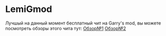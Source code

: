 # LemiGmod
Лучшый на данный момент бесплатный чит на Garry's mod, вы можете посмотреть обзоры этого чита тут:
[Обзор№1](https://www.youtube.com/watch?v=kyG3RqAVfUE&t=57s)
[Обзор№2](https://www.youtube.com/watch?v=TAowOeLqmqU)
